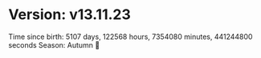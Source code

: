 # Version: v13.11.23
Time since birth: 5107 days, 122568 hours, 7354080 minutes, 441244800 seconds
Season: Autumn 🍁
